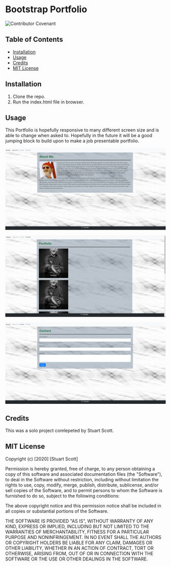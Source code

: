 # Bootstrap Portfolio

![Contributor Covenant](https://img.shields.io/badge/license-MIT-brightgreen)

## Table of Contents

* [Installation](#installation)
* [Usage](#usage)
* [Credits](#credits)
* [MIT License](#mit_license)

## Installation

1. Clone the repo.
2. Run the index.html file in browser.

## Usage

This Portfolio is hopefully responsive to many different screen size and is able to change when asked to. Hopefully in the future it will be a good jumping block to build upon to make a job presentable portfolio.


!["About" page](./assets/css/pictures/aboutme.png)

!["Portfolio" page](./assets/css/pictures/portfolio.png)

!["Contact" page](./assets/css/pictures/contact.png)

## Credits

This was a solo project comlepeted by Stuart Scott.

## MIT License

Copyright (c) [2020] [Stuart Scott]

Permission is hereby granted, free of charge, to any person obtaining a copy
of this software and associated documentation files (the "Software"), to deal
in the Software without restriction, including without limitation the rights
to use, copy, modify, merge, publish, distribute, sublicense, and/or sell
copies of the Software, and to permit persons to whom the Software is
furnished to do so, subject to the following conditions:

The above copyright notice and this permission notice shall be included in all
copies or substantial portions of the Software.

THE SOFTWARE IS PROVIDED "AS IS", WITHOUT WARRANTY OF ANY KIND, EXPRESS OR
IMPLIED, INCLUDING BUT NOT LIMITED TO THE WARRANTIES OF MERCHANTABILITY,
FITNESS FOR A PARTICULAR PURPOSE AND NONINFRINGEMENT. IN NO EVENT SHALL THE
AUTHORS OR COPYRIGHT HOLDERS BE LIABLE FOR ANY CLAIM, DAMAGES OR OTHER
LIABILITY, WHETHER IN AN ACTION OF CONTRACT, TORT OR OTHERWISE, ARISING FROM,
OUT OF OR IN CONNECTION WITH THE SOFTWARE OR THE USE OR OTHER DEALINGS IN THE
SOFTWARE.